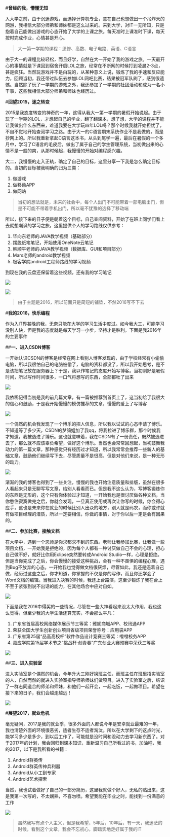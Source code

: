 #**曾经的我，懵懂无知**

入大学之前，由于沉迷游戏，而选择计算机专业，意在自己也想做出一个吊炸天的网游，我相信大部分师弟和师妹都是这么过来的。来到大学，对IT一无所知，只是抱着自己能做出游戏的心态开始了大学的上课之旅。每天准时上课准时下课，每天按时完成作业，心情甚是开心。

>大一第一学期的课程：思修、高数、电子电路、英语、C语言

由于大一的课程比较轻松，而且好学，自然在大一开始了我的游戏之旅。一天最开心的事情就是下课回到宿舍开启LOL之旅，经常在不断网的时候打到凌晨2-3点，甚是疯狂。当然玩游戏并不是白玩的，从某种意义上说，锻炼了我的手速和反应能力，回顾当初，我还带过队伍去参加LOL网吧比赛，结果被冠军队刷了，感到很遗憾。当然除了玩了一学期的游戏之外，我还参加了一学期的社团活动和成为一名小干事，这些我相信大部分师弟和师妹也经历过。

#**回望2015，迷之转变**

2015是我态度转变的神奇的一年，这得从我大一第一学期的暑假开始说起。由于玩了一学期的LOL，才想起自己的学业，翻了翻课本，想了想，大学的课程并不能让我做出什么东西来，难道我要在大学玩四年LOL吗？那个时候我就开始担忧了，不自不觉地开始查阅学习之路。由于大一的C语言期末系统作业不是我做的，而是抄网上的。所以我重新拿起C语言这本书，从头到尾学一遍，最后在暑假的一个多月中，学习了C语言的毛皮后，做出了属于自己的学生管理系统，当初做出来的心情不是一般的爽，从那时候起，我慢慢的开始对编程感兴趣。

大二，我慢慢的走入正轨，确定了自己的目标，这里分享一下我是怎么确定目标的。当初的目标被我明确的归为三类：

1. 做游戏
2. 做移动APP
3. 做网站

>当初的想法就是，未来的社会中，每个人出门不可能带着一部电脑出门，但是不可能不带着手机出门，所以毫不犹豫的选择了移动端

所以，接下来的日子便是朝着这个目标，自己查阅资料，开始了在班上同学们看上去就想嘲讽的学习之旅，这里提供个人的学习路线仅供参考：

1. 毕向东老师的JAVA教学视频（基础部分）
2. 摆脱纸笔笔记，开始使用OneNote云笔记
3. 韩顺平老师的JAVA教学视频（数据库、GUI和项目部分）
4. Mars老师的android教学视频
5. 极客学院android工程师路线的学习视频

到现在我的云盘还保留着这些视频，还有我的学习笔记

![](http://img.blog.csdn.net/20161218202218199?watermark/2/text/aHR0cDovL2Jsb2cuY3Nkbi5uZXQvcXFfMzAzNzk2ODk=/font/5a6L5L2T/fontsize/400/fill/I0JBQkFCMA==/dissolve/70/gravity/SouthEast)

![](http://img.blog.csdn.net/20161218202229355?watermark/2/text/aHR0cDovL2Jsb2cuY3Nkbi5uZXQvcXFfMzAzNzk2ODk=/font/5a6L5L2T/fontsize/400/fill/I0JBQkFCMA==/dissolve/70/gravity/SouthEast)

>由于主题是2016，所以前面只是简短的铺垫，不然2016写不下去

#**我的2016，快乐编程**

作为入IT界甚晚的我，无奈只能在大学的学习生活中度过。如今我大三，可能学习没别人快，但是我的态度就是每天学习一小步，坚持才是胜利。下面是我2016年的主要事件

##**一、进入CSDN博客**

一开始认识CSDN的博客是经常在网上看别人博客发现的，由于学校经常有小偷偷电脑，所以我很怕自己的电脑被偷了，电脑的资料都没了，所以我开始思考，是不是该把笔记放在服务器上？于是，我以作笔记的态度开始写博客。当初刚好是暑假时间，所以写作时间很多，一口气将想写的东西，全部都吐了出来

![](http://img.blog.csdn.net/20161218203420891?watermark/2/text/aHR0cDovL2Jsb2cuY3Nkbi5uZXQvcXFfMzAzNzk2ODk=/font/5a6L5L2T/fontsize/400/fill/I0JBQkFCMA==/dissolve/70/gravity/SouthEast)

我依稀记得当初是我的前几篇文章，有一篇被推荐到首页上了，这当初给了我很大的信心和鼓励，于是我开始慢慢的模仿推荐的文章，慢慢的爱上了写博客

![](http://img.blog.csdn.net/20161218203633813?watermark/2/text/aHR0cDovL2Jsb2cuY3Nkbi5uZXQvcXFfMzAzNzk2ODk=/font/5a6L5L2T/fontsize/400/fill/I0JBQkFCMA==/dissolve/70/gravity/SouthEast)

一个偶然的机会我发现了一个博乐的招人信息，所以我以试试的心态申请了博乐。不知道等了多少天，CSDN的梦鸽姐加了我qq，将我拉进了博乐群，那个时候我才知道，我被选进了博乐。这也就意味着，我在CSDN有了一份责任，既然被选进去了，那么就不应该辜负希望，做好这个博乐。当然也会常常回想起，当初鼓舞我动力的第一篇文章，那种感觉只有经历过才知道，所以我常常会推荐一些新人的基础文章，鼓励他们继续写下去，尽管质量不是很高，但是对他们来说，是一种无形的动力。

![](http://img.blog.csdn.net/20161218205101386?watermark/2/text/aHR0cDovL2Jsb2cuY3Nkbi5uZXQvcXFfMzAzNzk2ODk=/font/5a6L5L2T/fontsize/400/fill/I0JBQkFCMA==/dissolve/70/gravity/SouthEast)

渐渐的我的博客也得到了一些关注，慢慢的我也开始注意质量和排版，虽然在很多人看起来只是无聊写写文章，给别人看看而已。但是我不这么认为，写博客锻炼你的东西是无形的，这个只有你体验过才知道，一开始我也是很讨厌做各种文档，当你憋住寂寞做完之后，你就会发现，一旦真正使用或再次让你写的时候，你会得心应手，这也是未来你在就业的时候比别人出众的地方，别人就是码农，而你或许就有做项目经理的潜质，所以一定要相信，你做的事情，对于你以后一定是会有因果的。

##**二、参加比赛，接触文档**

在大学中，遇到一个恩师是你求都求不到的东西。老师让我参加比赛，让我做一些项目文档，一开始我是拒绝的，因为每个人都有一种讨厌做自己不会的心理，担心自己做不好，就好比你用Eclipse突然要转成Android Studio一样，心理是拒绝。但是当你完成了之后，你会慢慢的接受这种挑战，会有一种不畏惧的编程心理，遇到Bug不放弃的心态。一开始我也觉得做文档很厌烦，尽管如此，我还是逼着自己做，经历过这些之后，你才知道，你掌握的不仅是你的写作，而且你还学会了Word文档的编辑。当我进入决赛的时候，我还上台路演，这至少锻炼了我在台上不至于紧张到说不出话的能力，在其他场合中应对自如。

![](http://img.blog.csdn.net/20161218210758581?watermark/2/text/aHR0cDovL2Jsb2cuY3Nkbi5uZXQvcXFfMzAzNzk2ODk=/font/5a6L5L2T/fontsize/400/fill/I0JBQkFCMA==/dissolve/70/gravity/SouthEast)

下面是我在2016中得奖的一些情况，尽管在一些大神看起来没太大作用，我也这么觉得，但至少我的大学生活还算充实，不会那么平凡：

1. 广东省首届高校网络媒体展示节三等奖：雅妮商城APP、校讯通APP
2. 荣获全国大学生创新创业项目省级项目荣誉称号：应用袋APP
3. 广东省第25届“品高高校杯”软件作品设计竞赛三等奖：噔噔校务APP
4. 嘉应学院第15届学术节之”挑战杯·创青春”广东创业大赛预赛中荣获三等奖

![](http://img.blog.csdn.net/20161218211617538?watermark/2/text/aHR0cDovL2Jsb2cuY3Nkbi5uZXQvcXFfMzAzNzk2ODk=/font/5a6L5L2T/fontsize/400/fill/I0JBQkFCMA==/dissolve/70/gravity/SouthEast)


##**三、进入实验室**

进入实验室是个偶然的机会，今年升大三刚好换班主任，而班主任在班里招实验室的人，自然而然的就进入实验室指导师弟师妹们做项目。进入了实验室之后，结识了一群志同道合的师弟和师妹，和他们一起开会，一起吃饭，一起做项目。希望在接下来的日子，我们会越走越远！

![](http://img.blog.csdn.net/20161218214859488?watermark/2/text/aHR0cDovL2Jsb2cuY3Nkbi5uZXQvcXFfMzAzNzk2ODk=/font/5a6L5L2T/fontsize/400/fill/I0JBQkFCMA==/dissolve/70/gravity/SouthEast)

#**展望2017，就业危机**

毫无疑问，2017是我的就业季，很多外面的人都说今年是安卓就业最难的一年，我也清楚外面的环境很恶劣，适者生存不适者淘汰。所以在大学剩下的这点时光，能学习多少是多少，到以后工作了，可能就是没时间和没动力去学习新东西了。对于2017年的计划，我会回归到课本知识，重新温习自己所看过的书，加油吧，我的2017，以下是我所看的书籍：

1. Android群英传
2. Android群英传神兵利器
3. Android从小工到专家
4. Android艺术探索

当然，我也试着做好了自己的一部分简历，这里我就做个好人，无私的贴出来，这是我第一次写的，不太娴熟，不喜勿喷。希望我能在毕业之时，能找到一份满意的工作

![](http://img.blog.csdn.net/20161218214003886?watermark/2/text/aHR0cDovL2Jsb2cuY3Nkbi5uZXQvcXFfMzAzNzk2ODk=/font/5a6L5L2T/fontsize/400/fill/I0JBQkFCMA==/dissolve/70/gravity/SouthEast)

>虽然我写有点个人主义，但是我希望，5年后，10年后，有一天，我迷茫的时候，看到这个文章，我会不忘初心，脚踏实地走好属于我的IT